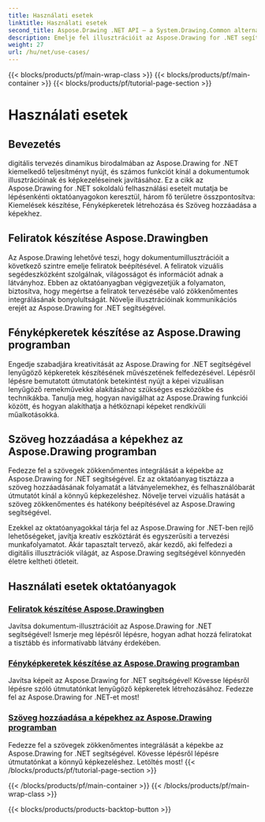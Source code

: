 ```yaml
---
title: Használati esetek
linktitle: Használati esetek
second_title: Aspose.Drawing .NET API – a System.Drawing.Common alternatívája
description: Emelje fel illusztrációit az Aspose.Drawing for .NET segítségével! Adjon hozzá feliratokat, hozzon létre lenyűgöző kereteket, és oktatóanyagainkkal zökkenőmentesen integrálja a szöveget a képekbe.
weight: 27
url: /hu/net/use-cases/
---
```


{{< blocks/products/pf/main-wrap-class >}}
{{< blocks/products/pf/main-container >}}
{{< blocks/products/pf/tutorial-page-section >}}

# Használati esetek

## Bevezetés

digitális tervezés dinamikus birodalmában az Aspose.Drawing for .NET kiemelkedő teljesítményt nyújt, és számos funkciót kínál a dokumentumok illusztrációinak és képkezeléseinek javításához. Ez a cikk az Aspose.Drawing for .NET sokoldalú felhasználási eseteit mutatja be lépésenkénti oktatóanyagokon keresztül, három fő területre összpontosítva: Kiemelések készítése, Fényképkeretek létrehozása és Szöveg hozzáadása a képekhez.

## Feliratok készítése Aspose.Drawingben

Az Aspose.Drawing lehetővé teszi, hogy dokumentumillusztrációit a következő szintre emelje feliratok beépítésével. A feliratok vizuális segédeszközként szolgálnak, világosságot és információt adnak a látványhoz. Ebben az oktatóanyagban végigvezetjük a folyamaton, biztosítva, hogy megértse a feliratok tervezésébe való zökkenőmentes integrálásának bonyolultságát. Növelje illusztrációinak kommunikációs erejét az Aspose.Drawing for .NET segítségével.

## Fényképkeretek készítése az Aspose.Drawing programban

Engedje szabadjára kreativitását az Aspose.Drawing for .NET segítségével lenyűgöző képkeretek készítésének művészetének felfedezésével. Lépésről lépésre bemutatott útmutatónk betekintést nyújt a képei vizuálisan lenyűgöző remekművekké alakításához szükséges eszközökbe és technikákba. Tanulja meg, hogyan navigálhat az Aspose.Drawing funkciói között, és hogyan alakíthatja a hétköznapi képeket rendkívüli műalkotásokká.

## Szöveg hozzáadása a képekhez az Aspose.Drawing programban

Fedezze fel a szövegek zökkenőmentes integrálását a képekbe az Aspose.Drawing for .NET segítségével. Ez az oktatóanyag tisztázza a szöveg hozzáadásának folyamatát a látványelemekhez, és felhasználóbarát útmutatót kínál a könnyű képkezeléshez. Növelje tervei vizuális hatását a szöveg zökkenőmentes és hatékony beépítésével az Aspose.Drawing segítségével.

Ezekkel az oktatóanyagokkal tárja fel az Aspose.Drawing for .NET-ben rejlő lehetőségeket, javítja kreatív eszköztárát és egyszerűsíti a tervezési munkafolyamatot. Akár tapasztalt tervező, akár kezdő, aki felfedezi a digitális illusztrációk világát, az Aspose.Drawing segítségével könnyedén életre keltheti ötleteit.

## Használati esetek oktatóanyagok
### [Feliratok készítése Aspose.Drawingben](./make-callout/)
Javítsa dokumentum-illusztrációit az Aspose.Drawing for .NET segítségével! Ismerje meg lépésről lépésre, hogyan adhat hozzá feliratokat a tisztább és informatívabb látvány érdekében.
### [Fényképkeretek készítése az Aspose.Drawing programban](./photo-frame/)
Javítsa képeit az Aspose.Drawing for .NET segítségével! Kövesse lépésről lépésre szóló útmutatónkat lenyűgöző képkeretek létrehozásához. Fedezze fel az Aspose.Drawing for .NET-et most!
### [Szöveg hozzáadása a képekhez az Aspose.Drawing programban](./text-on-image/)
Fedezze fel a szövegek zökkenőmentes integrálását a képekbe az Aspose.Drawing for .NET segítségével. Kövesse lépésről lépésre útmutatónkat a könnyű képkezeléshez. Letöltés most!
{{< /blocks/products/pf/tutorial-page-section >}}

{{< /blocks/products/pf/main-container >}}
{{< /blocks/products/pf/main-wrap-class >}}

{{< blocks/products/products-backtop-button >}}
